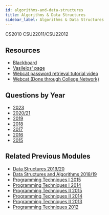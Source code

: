 ```yaml
---
id: algorithms-and-data-structures
title: Algorithms & Data Structures
sidebar_label: Algorithms & Data Structures
---
```

CS2010
CSU22011/CSU22012

## Resources

-   [Blackboard](https://tcd.blackboard.com/webapps/blackboard/execute/announcement?method=search&context=course_entry&course_id=_38688_1&handle=announcements_entry&mode=view)
-   [Vasileios' page](https://www.scss.tcd.ie/Vasileios.Koutavas/teaching/cs2010/mt1718/)
-   [Webcat password retrieval tutorial video](https://drive.google.com/file/d/1JxkDihAt1uFynAD2AV8p91Xdvbsh4-Rg/view)
-   [Webcat (Done through College Network)](http://webcat.scss.tcd.ie/cs2012/WebObjects/Web-CAT.woa)

## Questions by Year

-   [2023](https://www.tcd.ie/academicregistry/exams/assets/local/Past%20Papers%202023-2024/Semester%201/CSU%20CS7%20STU%20STP/CSU22011-1.pdf)
-   [2020/21](https://www.tcd.ie/academicregistry/exams/assets/local/past-papers%20202021/CSU/CSU22011-1.pdf)
-   [2019](https://www.tcd.ie/academicregistry/exams/assets/local/past-papers2019/Semester%202%20Papers/CS/CS2010-2.PDF)
-   [2018](https://www.tcd.ie/academicregistry/exams/assets/local/past-papers2018/CS/CS2010-1.PDF)
-   [2017](https://www.tcd.ie/academicregistry/exams/assets/local/past-papers2017/CS/CS2010-1.PDF)
-   [2016](https://www.tcd.ie/academicregistry/exams/assets/local/past-papers2016/CS/CS2010-1.PDF)
-   [2015](https://www.tcd.ie/academicregistry/exams/assets/local/past-papers2015/CS/CS2010-1.PDF)

## Related Previous Modules

-   [Data Structures 2019/20](https://www.tcd.ie/academicregistry/exams/assets/local/past%20papers201920/CSU/CSU33D05-1.PDF)
-   [Data Structures and Algorithms 2018/19](https://www.tcd.ie/academicregistry/exams/assets/local/past-papers2019/Semester%201%20Papers/CS/CS3D5A-1.PDF)
-   [Programming Techniques I 2015](https://www.tcd.ie/academicregistry/exams/assets/local/past-papers2015/CS/CS2011-2.PDF)
-   [Programming Techniques I 2014](https://www.tcd.ie/academicregistry/exams/assets/local/past-papers2014/CS/CS20112.pdf)
-   [Programming Techniques II 2015](https://www.tcd.ie/academicregistry/exams/assets/local/past-papers2015/CS/CS2012-1.PDF)
-   [Programming Techniques II 2014](https://www.tcd.ie/academicregistry/exams/assets/local/past-papers2014/CS/CS20121.pdf)
-   [Programming Techniques II 2013](https://www.tcd.ie/academicregistry/exams/assets/local/past-papers2013/CS/CS20121.pdf)
-   [Programming Techniques 2012](https://www.tcd.ie/Local/Exam_Papers/2012/XC/XCS20111.pdf)
